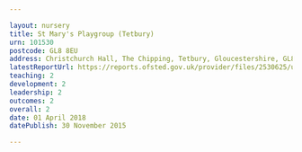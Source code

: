```yaml
---

layout: nursery
title: St Mary's Playgroup (Tetbury)
urn: 101530
postcode: GL8 8EU
address: Christchurch Hall, The Chipping, Tetbury, Gloucestershire, GL8 8EU
latestReportUrl: https://reports.ofsted.gov.uk/provider/files/2530625/urn/101530.pdf
teaching: 2
development: 2
leadership: 2
outcomes: 2
overall: 2
date: 01 April 2018 
datePublish: 30 November 2015

---
```

